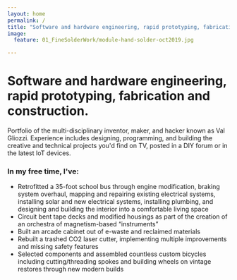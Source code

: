 ```yaml
---
layout: home
permalink: /
title: "Software and hardware engineering, rapid prototyping, fabrication and construction."
image:
  feature: 01_FineSolderWork/module-hand-solder-oct2019.jpg

---
```


<div class="details">
	<h1>Software and hardware engineering, rapid prototyping, fabrication and construction.</h1>
	<p class="intro">
		Portfolio of the multi-disciplinary inventor, maker, and hacker known as Val Gliozzi. Experience includes designing, programming, and building the creative and technical projects you'd find on TV, posted in a DIY forum or in the latest IoT devices. 
	</p>
	<h3>In my free time, I've:</h3>
	<p class="intro">
		<ul>
			<li>Retrofitted a 35-foot school bus through engine modification, braking system overhaul, mapping and repairing existing electrical systems, installing solar and new electrical systems, installing plumbing, and designing and building the interior into a comfortable living space</li>
			<li>Circuit bent tape decks and modified housings as part of the creation of an orchestra of magnetism-based “instruments”</li>
			<li>Built an arcade cabinet out of e-waste and reclaimed materials</li>
			<li>Rebuilt a trashed CO2 laser cutter, implementing multiple improvements and missing safety features</li>
			<li>Selected components and assembled countless custom bicycles including cutting/threading spokes and building wheels on vintage restores through new modern builds</li>
		</ul>
	</p>
</div>


